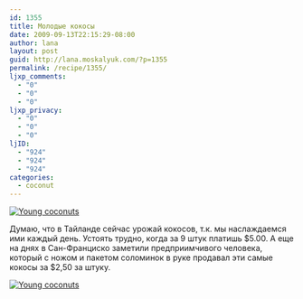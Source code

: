 ```yaml
---
id: 1355
title: Молодые кокосы
date: 2009-09-13T22:15:29-08:00
author: lana
layout: post
guid: http://lana.moskalyuk.com/?p=1355
permalink: /recipe/1355/
ljxp_comments:
  - "0"
  - "0"
  - "0"
ljxp_privacy:
  - "0"
  - "0"
  - "0"
ljID:
  - "924"
  - "924"
  - "924"
categories:
  - coconut
---
```

<a class="flickr-image alignnone" title="Young coconuts" href="http://www.flickr.com/photos/67405678@N00/3914248797/" target="_blank"><img src="http://farm3.static.flickr.com/2511/3914248797_2324b3b908.jpg" alt="Young coconuts" /></a>

Думаю, что в Тайланде сейчас урожай кокосов, т.к. мы наслаждаемся ими каждый день. Устоять трудно, когда за 9 штук платишь $5.00. A еще на днях в Сан-Франциско заметили предприимчивого человека, который с ножом и пакетом соломинок в руке продавал эти самые кокосы за $2,50 за штуку.

<a class="flickr-image alignnone" title="Young coconuts" href="http://www.flickr.com/photos/67405678@N00/3914249283/" target="_blank"><img src="http://farm4.static.flickr.com/3477/3914249283_11e4e02725.jpg" alt="Young coconuts" /></a>